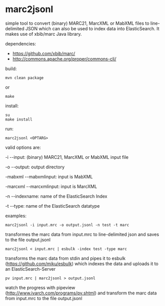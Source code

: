 # marc2jsonl

simple tool to convert (binary) MARC21, MarcXML or MabXML files to line-delimited JSON which can also be used to index data into ElasticSearch. It makes use of xbib/marc Java library.

dependencies:

* https://github.com/xbib/marc/
* http://commons.apache.org/proper/commons-cli/

build:

    mvn clean package

or

    make

install:

    su
    make install

run:

    marc2jsonl <OPTARG>

valid options are:

-i --input:	(binary) MARC21, MarcXML or MabXML input file

-o --output: 	output directory

-mabxml --mabxmlinput:   input is MabXML

-marcxml --marcxmlinput:   input is MarcXML

-n --indexname: name of the ElasticSearch Index

-t --type:	name of the ElasticSearch datatype


examples:

    marc2jsonl -i input.mrc -o output.jsonl -n test -t marc

transformes the marc data from input.mrc to line-delimited json and saves to the file output.jsonl


    marc2jsonl < input.mrc | esbulk -index test -type marc

transforms the marc data from stdin and pipes it to esbulk (https://github.com/miku/esbulk) which indexes the data and uploads it to an ElasticSearch-Server

    pv input.mrc | marc2jsonl > output.jsonl

watch the progress with pipeview (http://www.ivarch.com/programs/pv.shtml) and transform the marc data from input.mrc to the file output.jsonl

